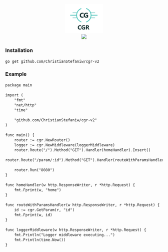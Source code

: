 <div align='center'>
	<img src='https://raw.githubusercontent.com/christianstefaniw/cgr-v2/master/assets/logo.png'>
</div>

<div align='center'>
	<a href="https://goreportcard.com/report/github.com/ChristianStefaniw/cgr-v2">
		<img src="https://goreportcard.com/badge/github.com/ChristianStefaniw/cgr-v2"/>
	</a>
</div>

### Installation
```go get github.com/ChristianStefaniw/cgr-v2```

### Example
```golang
package main

import (
	"fmt"
	"net/http"
	"time"

	"github.com/ChristianStefaniw/cgr-v2"
)

func main() {
	router := cgr.NewRouter()
	logger := cgr.NewMiddleware(loggerMiddleware)
	router.Route("/").Method("GET").Handler(homeHandler).Insert()
	router.Route("/param/:id").Method("GET").Handler(routeWithParamsHandler).HandlePreflight().Assign(logger).Insert()

	router.Run("8080")
}

func homeHandler(w http.ResponseWriter, r *http.Request) {
	fmt.Fprint(w, "home")
}

func routeWithParamsHandler(w http.ResponseWriter, r *http.Request) {
	id := cgr.GetParam(r, "id")
	fmt.Fprint(w, id)
}

func loggerMiddleware(w http.ResponseWriter, r *http.Request) {
	fmt.Println("Logger middleware executing...")
	fmt.Println(time.Now())
}

```
